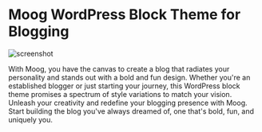 # Moog WordPress Block Theme for Blogging

![screenshot](https://github.com/elmastudio/moog/assets/17613630/84fc1e7b-c423-4ea4-ad02-119e6de87ebd)

With Moog, you have the canvas to create a blog that radiates your personality and stands out with a bold and fun design. Whether you're an established blogger or just starting your journey, this WordPress block theme promises a spectrum of style variations to match your vision. Unleash your creativity and redefine your blogging presence with Moog. Start building the blog you've always dreamed of, one that's bold, fun, and uniquely you.

